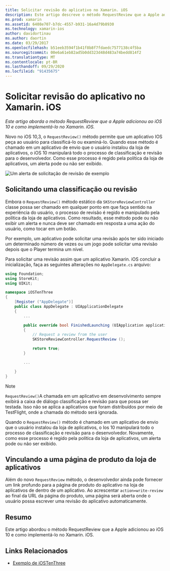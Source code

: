```yaml
---
title: Solicitar revisão do aplicativo no Xamarin. iOS
description: Este artigo descreve o método RequestReview que a Apple adicionou ao iOS 10 e discute como implementá-lo no Xamarin. iOS.
ms.prod: xamarin
ms.assetid: 6408e707-b7dc-4557-b931-16a4d79b8930
ms.technology: xamarin-ios
author: davidortinau
ms.author: daortin
ms.date: 03/29/2017
ms.openlocfilehash: b51eeb3594f1b41f8b8f7fdaedc7577138c4f5ba
ms.sourcegitcommit: 00e6a61eb82ad5b0dd323d48d483a74bedd814f2
ms.translationtype: MT
ms.contentlocale: pt-BR
ms.lasthandoff: 09/29/2020
ms.locfileid: "91435675"
---
```

# <a name="request-app-review-in-xamarinios"></a>Solicitar revisão do aplicativo no Xamarin. iOS

_Este artigo aborda o método RequestReview que a Apple adicionou ao iOS 10 e como implementá-lo no Xamarin. iOS._

Novo no iOS 10,3, o `RequestReview()` método permite que um aplicativo IOS peça ao usuário para classificá-lo ou examiná-lo. Quando esse método é chamado em um aplicativo de envio que o usuário instalou da loja de aplicativos, o iOS 10 manipulará todo o processo de classificação e revisão para o desenvolvedor. Como esse processo é regido pela política da loja de aplicativos, um alerta pode ou não ser exibido.

![Um alerta de solicitação de revisão de exemplo](request-app-review-images/review01.png)

## <a name="requesting-a-rating-or-review"></a>Solicitando uma classificação ou revisão

Embora o `RequestReview()` método estático da `SKStoreReviewController` classe possa ser chamado em qualquer ponto em que faça sentido na experiência do usuário, o processo de revisão é regido e manipulado pela política da loja de aplicativos. Como resultado, esse método pode ou não exibir um alerta e nunca deve ser chamado em resposta a uma ação do usuário, como tocar em um botão.

Por exemplo, um aplicativo pode solicitar uma revisão após ter sido iniciado um determinado número de vezes ou um jogo pode solicitar uma revisão depois que o Player termina um nível.

Para solicitar uma revisão assim que um aplicativo Xamarin. iOS concluir a inicialização, faça as seguintes alterações no `AppDelegate.cs` arquivo:

```csharp
using Foundation;
using StoreKit;
using UIKit;

namespace iOSTenThree
{
    [Register ("AppDelegate")]
    public class AppDelegate : UIApplicationDelegate
    {
        ...

        public override bool FinishedLaunching (UIApplication application, NSDictionary launchOptions)
        {
            // Request a review from the user
            SKStoreReviewController.RequestReview ();

            return true;
        }

        ...

    }
}
```

> [!NOTE]
> `RequestReview()`A chamada em um aplicativo em desenvolvimento sempre exibirá a caixa de diálogo classificação e revisão para que possa ser testada. Isso não se aplica a aplicativos que foram distribuídos por meio de TestFlight, onde a chamada do método será ignorada.

Quando o `RequestReview()` método é chamado em um aplicativo de envio que o usuário instalou da loja de aplicativos, o Ios 10 manipulará todo o processo de classificação e revisão para o desenvolvedor. Novamente, como esse processo é regido pela política da loja de aplicativos, um alerta pode ou não ser exibido.

## <a name="linking-to-an-app-store-product-page"></a>Vinculando a uma página de produto da loja de aplicativos 

Além do novo `RequestReview` método, o desenvolvedor ainda pode fornecer um link profundo para a página de produto do aplicativo na loja de aplicativos de dentro de um aplicativo. Ao acrescentar `action=write-review` ao final da URL da página do produto, uma página será aberta onde o usuário possa escrever uma revisão do aplicativo automaticamente. 

## <a name="summary"></a>Resumo

Este artigo abordou o método RequestReview que a Apple adicionou ao iOS 10 e como implementá-lo no Xamarin. iOS.

## <a name="related-links"></a>Links Relacionados

- [Exemplo de iOSTenThree](/samples/xamarin/ios-samples/ios10-iostenthree/)